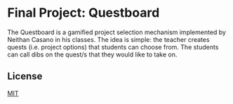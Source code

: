 # Final Project: Questboard

The Questboard is a gamified project selection mechanism implemented by Neithan Casano in his classes. The idea is simple: the teacher creates quests (i.e. project options) that students can choose from. The students can call dibs on the quest/s that they would like to take on.

## License
[MIT](https://choosealicense.com/licenses/mit/)